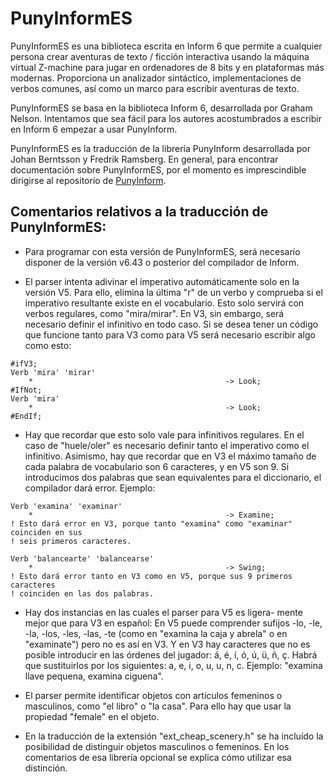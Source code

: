 # PunyInformES

PunyInformES es una biblioteca escrita en Inform 6 que permite a cualquier persona
crear aventuras de texto / ficción interactiva usando la máquina virtual Z-machine
para jugar en ordenadores de 8 bits y en plataformas más modernas. Proporciona un
analizador sintáctico, implementaciones de verbos comunes, así como un marco para
escribir aventuras de texto.

PunyInformES se basa en la biblioteca Inform 6, desarrollada por Graham Nelson.
Intentamos que sea fácil para los autores acostumbrados a escribir en Inform 6
empezar a usar PunyInform.

PunyInformES es la traducción de la librería PunyInform desarrollada por Johan
Berntsson y Fredrik Ramsberg. En general, para encontrar documentación sobre
PunyInformES, por el momento es imprescindible dirigirse al repositorio de
[PunyInform](https://github.com/johanberntsson/PunyInform).

## Comentarios relativos a la traducción de PunyInformES:

* Para programar con esta versión de PunyInformES, será necesario disponer de la
versión v6.43 o posterior del compilador de Inform.

* El parser intenta adivinar el imperativo automáticamente solo en la versión V5.
Para ello, elimina la última "r" de un verbo y comprueba si el imperativo resultante
existe en el vocabulario. Esto solo servirá con verbos regulares, como "mira/mirar". 
En V3, sin embargo, será necesario definir el infinitivo en todo caso. Si se
desea tener un código que funcione tanto para V3 como para V5 será necesario escribir
algo como esto:

```
#ifV3;
Verb 'mira' 'mirar'
    *                                    		-> Look;
#IfNot;
Verb 'mira'
    *                                    		-> Look;
#EndIf;
```

* Hay que recordar que esto solo vale para infinitivos regulares. En el caso de
"huele/oler" es necesario definir tanto el imperativo como el infinitivo. Asimismo,
hay que recordar que en V3 el máximo tamaño de cada palabra de vocabulario son 6
caracteres, y en V5 son 9. Si introducimos dos palabras que sean equivalentes para
el diccionario, el compilador dará error. Ejemplo:

```
Verb 'examina' 'examinar'
    *                                    		-> Examine;
! Esto dará error en V3, porque tanto "examina" como "examinar" coinciden en sus
! seis primeros caracteres.

Verb 'balancearte' 'balancearse'
    *                                    		-> Swing;
! Esto dará error tanto en V3 como en V5, porque sus 9 primeros caracteres
! coinciden en las dos palabras.
```

* Hay dos instancias en las cuales el parser para V5 es ligera-
mente mejor que para V3 en español: En V5 puede comprender sufijos -lo, -le, -la,
-los, -les, -las, -te (como en "examina la caja y abrela" o en "examinate") pero no
es así en V3. Y en V3 hay caracteres que no es posible introducir en las órdenes
del jugador: á, é, í, ó, ú, ü, ñ, ç. Habrá que sustituirlos por los siguientes:
a, e, i, o, u, u, n, c. Ejemplo: "examina llave pequena, examina ciguena".

* El parser permite identificar objetos con artículos femeninos o masculinos, como
"el libro" o "la casa". Para ello hay que usar la propiedad "female" en el objeto.

* En la traducción de la extensión "ext_cheap_scenery.h" se ha incluído la
posibilidad de distinguir objetos masculinos o femeninos. En los comentarios de
esa librería opcional se explica cómo utilizar esa distinción.
